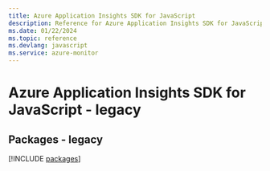 ```yaml
---
title: Azure Application Insights SDK for JavaScript
description: Reference for Azure Application Insights SDK for JavaScript
ms.date: 01/22/2024
ms.topic: reference
ms.devlang: javascript
ms.service: azure-monitor
---
```

# Azure Application Insights SDK for JavaScript - legacy
## Packages - legacy
[!INCLUDE [packages](application-insights-index.md)]